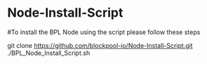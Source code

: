 # Node-Install-Script

#To install the BPL Node using the script please follow these steps

git clone https://github.com/blockpool-io/Node-Install-Script.git
./BPL_Node_Install_Script.sh
